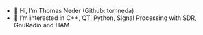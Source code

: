 - 👋 Hi, I’m Thomas Neder (Github: tomneda)
- 👀 I’m interested in C++, QT, Python, Signal Processing with SDR, GnuRadio and HAM
